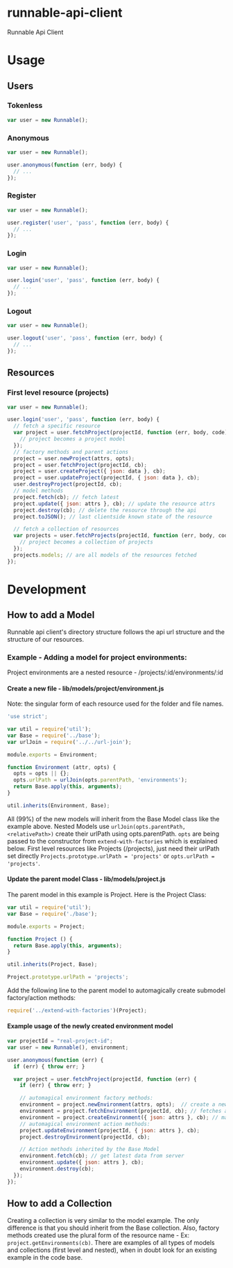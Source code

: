 runnable-api-client
===================

Runnable Api Client

# Usage

## Users

### Tokenless
```js
var user = new Runnable();
```

### Anonymous
```js
var user = new Runnable();

user.anonymous(function (err, body) {
  // ...
});
```

### Register
```js
var user = new Runnable();

user.register('user', 'pass', function (err, body) {
  // ...
});
```

### Login
```js
var user = new Runnable();

user.login('user', 'pass', function (err, body) {
  // ...
});
```

### Logout
```js
var user = new Runnable();

user.logout('user', 'pass', function (err, body) {
  // ...
});
```

## Resources

### First level resource (projects)
```js
var user = new Runnable();

user.login('user', 'pass', function (err, body) {
  // fetch a specific resource
  var project = user.fetchProject(projectId, function (err, body, code) {
    // project becomes a project model
  });
  // factory methods and parent actions
  project = user.newProject(attrs, opts);
  project = user.fetchProject(projectId, cb);
  project = user.createProject({ json: data }, cb);
  project = user.updateProject(projectId, { json: data }, cb);
  user.destroyProject(projectId, cb);
  // model methods
  project.fetch(cb); // fetch latest
  project.update({ json: attrs }, cb); // update the resource attrs
  project.destroy(cb); // delete the resource through the api
  project.toJSON(); // last clientside known state of the resource

  // fetch a collection of resources
  var projects = user.fetchProjects(projectId, function (err, body, code) {
    // project becomes a collection of projects
  });
  projects.models; // are all models of the resources fetched
});
```


# Development

## How to add a Model

Runnable api client's directory structure follows the api url
structure and the structure of our resources.

### Example - Adding a model for project environments:
Project environments are a nested resource - /projects/:id/environments/:id

#### Create a new file - lib/models/project/environment.js

Note: the singular form of each resource used for the folder and file names.

```js
'use strict';

var util = require('util');
var Base = require('../base');
var urlJoin = require('../../url-join');

module.exports = Environment;

function Environment (attr, opts) {
  opts = opts || {};
  opts.urlPath = urlJoin(opts.parentPath, 'environments');
  return Base.apply(this, arguments);
}

util.inherits(Environment, Base);
```

All (99%) of the new models will inherit from the Base Model class like the example above.
Nested Models use `urlJoin(opts.parentPath, <relativePath>)` create their urlPath using
opts.parentPath. `opts` are being passed to the constructor from `extend-with-factories`
which is explained below. First level resources like Projects (/projects), just need their
urlPath set directly `Projects.prototype.urlPath = 'projects'` or `opts.urlPath = 'projects'`.

#### Update the parent model Class - lib/models/project.js

The parent model in this example is Project. Here is the Project Class:

```js
var util = require('util');
var Base = require('./base');

module.exports = Project;

function Project () {
  return Base.apply(this, arguments);
}

util.inherits(Project, Base);

Project.prototype.urlPath = 'projects';
```

Add the following line to the parent model to automagically create submodel factory/action methods:
```js
require('../extend-with-factories')(Project);
```

#### Example usage of the newly created environment model

```js
var projectId = "real-project-id";
var user = new Runnable(), environment;

user.anonymous(function (err) {
  if (err) { throw err; }

  var project = user.fetchProject(projectId, function (err) {
    if (err) { throw err; }

    // automagical environment factory methods:
    environment = project.newEnvironment(attrs, opts);  // create a new environment instance
    environment = project.fetchEnvironment(projectId, cb); // fetches an environment instance from the api server
    environment = project.createEnvironment({ json: attrs }, cb); // makes a post request to create a new environment
    // automagical environment action methods:
    project.updateEnvironment(projectId, { json: attrs }, cb);
    project.destroyEnvironment(projectId, cb);

    // Action methods inherited by the Base Model
    environment.fetch(cb); // get latest data from server
    environment.update({ json: attrs }, cb);
    environment.destroy(cb);
  });
});

```

## How to add a Collection

Creating a collection is very similar to the model example. The only difference is that you
should inherit from the Base collection. Also, factory methods created use the plural form
of the resource name - Ex: `project.getEnvironments(cb)`. There are examples of all types of
models and collections (first level and nested), when in doubt look for an existing example
in the code base.